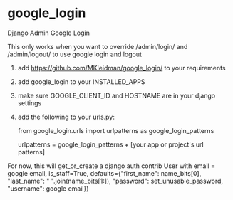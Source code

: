 # google_login
Django Admin Google Login

This only works when you want to override /admin/login/ and /admin/logout/ to use google login and logout

1) add https://github.com/MKleidman/google_login/ to your requirements

2) add google_login to your INSTALLED_APPS

3) make sure GOOGLE_CLIENT_ID and HOSTNAME are in your django settings

4) add the following to your urls.py:

    from google_login.urls import urlpatterns as google_login_patterns
    
    urlpatterns = google_login_patterns + [your app or project's url patterns]


For now, this will get_or_create a django auth contrib User with email = google email, is_staff=True, defaults={"first_name": name_bits[0], "last_name": " ".join(name_bits[1:]), "password": set_unusable_password, "username": google email})
